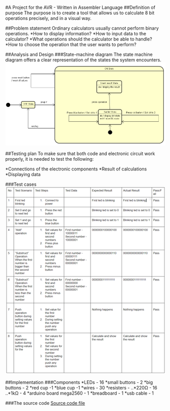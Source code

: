 #A Project for the AVR - Written in Assembler Language
##Definition of purpose
The purpose is to create a tool that allows us to calculate 8 bit operations precisely, and in a visual way.

##Problem statement
Ordinary calculators usually cannot perform binary operations.
*How to display information?
*How to input data to the calculator?
*What operations should the calculator be able to handle?
*How to choose the operation that the user wants to perform?

##Analysis and Design
###State-machine diagram
The state machine diagram offers a clear representation of the states the system encounters.
![alt text](https://raw.githubusercontent.com/mvilares/asm-project/master/StateMachine.PNG "State-machine diagram")

##Testing plan
To make sure that both code and electronic circuit work properly, it is needed to test the following:

*Connections of the electronic components
*Result of calculations
*Displaying data

###Test cases
![alt text](https://raw.githubusercontent.com/mvilares/asm-project/master/Testing.png "Test cases")

##Implementation
###Components
*LEDs - 16
*small buttons - 2
*big buttons - 2
*red cup -1
*blue cup -1
*wires - 30
*resisters -
..*220Ω  - 16
..*1kΩ - 4
*arduino board mega2560 - 1
*breadboard - 1
*usb cable - 1

###The source code
[Source code file](https://github.com/mvilares/asm-project/blob/master/8BitCalculator/8BitCalculator/main.asm)
